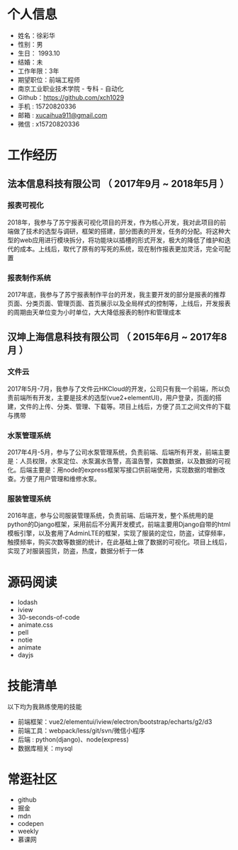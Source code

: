 # 个人信息

* 姓名：徐彩华
* 性别：男 
* 生日： 1993.10
* 结婚：未
* 工作年限：3年
* 期望职位：前端工程师
* 南京工业职业技术学院 - 专科 - 自动化
* Github：https://github.com/xch1029
* 手机 : 15720820336
* 邮箱 : xucaihua911@gmail.com
* 微信 : x15720820336

# 工作经历

## 法本信息科技有限公司 （ 2017年9月 ~ 2018年5月 ）

### 报表可视化

2018年，我参与了苏宁报表可视化项目的开发，作为核心开发，我对此项目的前端做了技术的选型与调研，框架的搭建，部分图表的开发，任务的分配。将这种大型的web应用进行模块拆分，将功能块以插槽的形式开发，极大的降低了维护和迭代的成本。上线后，取代了原有的写死的系统，现在制作报表更加灵活，完全可配置

### 报表制作系统

2017年底，我参与了苏宁报表制作平台的开发，我主要开发的部分是报表的推荐页面、分类页面、管理页面、首页展示以及全局样式的控制等，上线后，开发报表的周期由天单位变为小时单位，大大降低报表的制作和管理成本

## 汉坤上海信息科技有限公司 （ 2015年6月 ~ 2017年8月 ）

### 文件云

2017年5月-7月，我参与了文件云HKCloud的开发，公司只有我一个前端，所以负责前端所有开发，主要是技术的选型(vue2+elementUI)，用户登录，页面的搭建，文件的上传、分类、管理、下载等。项目上线后，方便了员工之间文件的下载与携带

### 水泵管理系统

2017年4月-5月，参与了公司水泵管理系统，负责前端、后端所有开发，前端主要是：人员权限，水泵定位、水泵漏水告警，高温告警，实数数据，以及数据的可视化。后端主要是：用node的express框架写接口供前端使用，实现数据的增删改查。方便了用户管理和维修水泵。

### 服装管理系统

2016年底，参与公司服装管理系统，负责前端、后端开发，整个系统用的是python的Django框架，采用前后不分离开发模式，前端主要用Django自带的html模板引擎，以及套用了AdminLTE的框架，实现了服装的定位，防盗，试穿频率，触摸频率，购买次数等数据的统计，在此基础上做了数据的可视化。项目上线后，实现了对服装囤货，防盗，热度，数据分析于一体

# 源码阅读

* lodash
* iview
* 30-seconds-of-code
* animate.css
* pell
* notie
* animate
* dayjs

# 技能清单
以下均为我熟练使用的技能

* 前端框架：vue2/elementui/iview/electron/bootstrap/echarts/g2/d3
* 前端工具：webpack/less/git/svn/微信小程序
* 后端 : python(django)、node(express)
* 数据库相关：mysql
# 常逛社区
* github
* 掘金
* mdn
* codepen
* weekly
* 慕课网
      
